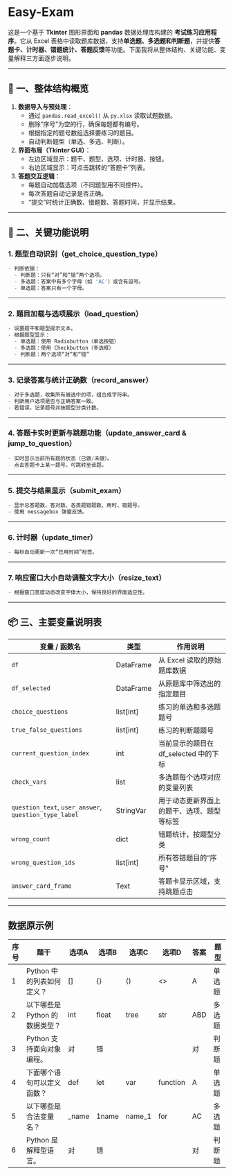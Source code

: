 

# Easy-Exam

这是一个基于 **Tkinter** 图形界面和 **pandas** 数据处理库构建的 **考试练习应用程序**。它从 Excel 表格中读取题库数据，支持**单选题、多选题和判断题**，并提供**答题卡、计时器、错题统计、答题反馈**等功能。下面我将从整体结构、关键功能、变量解释三方面逐步说明。

------

## 🧱 一、整体结构概览

1. **数据导入与预处理**：
   - 通过 `pandas.read_excel()` 从 `py.xlsx` 读取试题数据。
   - 删除“序号”为空的行，确保每题都有编号。
   - 根据指定的题号数组选择要练习的题目。
   - 自动判断题型（单选、多选、判断）。
2. **界面布局（Tkinter GUI）**：
   - 左边区域显示：题干、题型、选项、计时器、按钮。
   - 右边区域显示：可点击跳转的“答题卡”列表。
3. **答题交互逻辑**：
   - 每题自动加载选项（不同题型用不同控件）。
   - 每次答题自动记录是否正确。
   - “提交”时统计正确数、错题数、答题时间，并显示结果。

------

## 🔑 二、关键功能说明

### 1. **题型自动识别**（get_choice_question_type）

```python
- 判断依据：
  - 判断题：只有“对”和“错”两个选项。
  - 多选题：答案中有多个字母（如 'AC'）或含有逗号。
  - 单选题：答案只有一个字母。
```

------

### 2. **题目加载与选项展示**（load_question）

```python
- 设置题干和题型提示文本。
- 根据题型显示：
  - 单选题：使用 Radiobutton（单选按钮）
  - 多选题：使用 Checkbutton（多选框）
  - 判断题：两个选项“对”和“错”
```

------

### 3. **记录答案与统计正确数**（record_answer）

```python
- 对于多选题，收集所有被选中的项，组合成字符串。
- 判断用户选项是否与正确答案一致。
- 若错误，记录题号并按题型分类计数。
```

------

### 4. **答题卡实时更新与跳题功能**（update_answer_card & jump_to_question）

```python
- 实时显示当前所有题的状态（已做/未做）。
- 点击答题卡上某一题号，可跳转至该题。
```

------

### 5. **提交与结果显示**（submit_exam）

```python
- 显示总答题数、答对数、各类题错题数、用时、错题号。
- 使用 messagebox 弹窗反馈。
```

------

### 6. **计时器**（update_timer）

```python
- 每秒自动更新一次“已用时间”标签。
```

------

### 7. **响应窗口大小自动调整文字大小**（resize_text）

```python
- 根据窗口宽度动态改变字体大小，保持良好的界面适应性。
```

------

## 📦 三、主要变量说明表

| 变量 / 函数名                                         | 类型      | 作用说明                                   |
| ----------------------------------------------------- | --------- | ------------------------------------------ |
| `df`                                                  | DataFrame | 从 Excel 读取的原始题库数据                |
| `df_selected`                                         | DataFrame | 从原题库中筛选出的指定题目                 |
| `choice_questions`                                    | list[int] | 练习的单选和多选题题号                     |
| `true_false_questions`                                | list[int] | 练习的判断题题号                           |
| `current_question_index`                              | int       | 当前显示的题目在 df_selected 中的下标      |
| `check_vars`                                          | list      | 多选题每个选项对应的变量列表               |
| `question_text`, `user_answer`, `question_type_label` | StringVar | 用于动态更新界面上的题干、选项、题型等标签 |
| `wrong_count`                                         | dict      | 错题统计，按题型分类                       |
| `wrong_question_ids`                                  | list[int] | 所有答错题目的“序号”                       |
| `answer_card_frame`                                   | Text      | 答题卡显示区域，支持跳题点击               |



------

## 数据原示例

| 序号 | 题干                           | 选项A | 选项B | 选项C  | 选项D    | 答案 | 题型   |
| ---- | ------------------------------ | ----- | ----- | ------ | -------- | ---- | ------ |
| 1    | Python 中的列表如何定义？      | []    | {}    | ()     | <>       | A    | 单选题 |
| 2    | 以下哪些是 Python 的数据类型？ | int   | float | tree   | str      | ABD  | 多选题 |
| 3    | Python 支持面向对象编程。      | 对    | 错    |        |          | 对   | 判断题 |
| 4    | 下面哪个语句可以定义函数？     | def   | let   | var    | function | A    | 单选题 |
| 5    | 以下哪些是合法变量名？         | _name | 1name | name_1 | for      | AC   | 多选题 |
| 6    | Python 是解释型语言。          | 对    | 错    |        |          | 对   | 判断题 |
